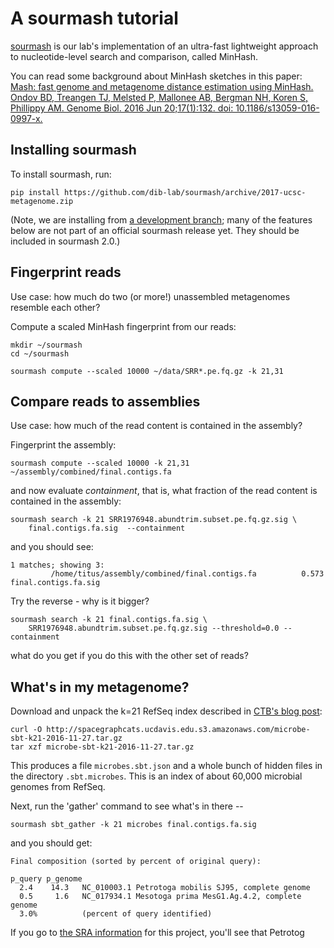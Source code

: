 # A sourmash tutorial

[sourmash](http://sourmash.readthedocs.io/en/latest/) is our lab's
implementation of an ultra-fast lightweight approach to
nucleotide-level search and comparison, called MinHash.

You can read some background about MinHash sketches in this paper:
[Mash: fast genome and metagenome distance estimation using MinHash. Ondov BD, Treangen TJ, Melsted P, Mallonee AB, Bergman NH, Koren S, Phillippy AM. Genome Biol. 2016 Jun 20;17(1):132. doi: 10.1186/s13059-016-0997-x.](http://genomebiology.biomedcentral.com/articles/10.1186/s13059-016-0997-x)

## Installing sourmash

To install sourmash, run:

```
pip install https://github.com/dib-lab/sourmash/archive/2017-ucsc-metagenome.zip
```

(Note, we are installing from [a development branch](https://github.com/dib-lab/sourmash/pull/188); many of the features below are not part of an official sourmash release yet.  They should be included in sourmash 2.0.)

## Fingerprint reads

Use case: how much do two (or more!) unassembled metagenomes resemble each
other?

Compute a scaled MinHash fingerprint from our reads:

```
mkdir ~/sourmash
cd ~/sourmash

sourmash compute --scaled 10000 ~/data/SRR*.pe.fq.gz -k 21,31
```

## Compare reads to assemblies

Use case: how much of the read content is contained in the assembly?

Fingerprint the assembly:

```
sourmash compute --scaled 10000 -k 21,31 ~/assembly/combined/final.contigs.fa
```

and now evaluate *containment*, that is, what fraction of the read content is
contained in the assembly:

```
sourmash search -k 21 SRR1976948.abundtrim.subset.pe.fq.gz.sig \
    final.contigs.fa.sig  --containment
```

and you should see:

```
1 matches; showing 3:
         /home/titus/assembly/combined/final.contigs.fa          0.573   final.contigs.fa.sig
```


Try the reverse - why is it bigger?
         
```
sourmash search -k 21 final.contigs.fa.sig \
    SRR1976948.abundtrim.subset.pe.fq.gz.sig --threshold=0.0 --containment
```

what do you get if you do this with the other set of reads?

## What's in my metagenome?

Download and unpack the k=21 RefSeq index described in
[CTB's blog post](http://ivory.idyll.org/blog/2016-sourmash-sbt-more.html):

```
curl -O http://spacegraphcats.ucdavis.edu.s3.amazonaws.com/microbe-sbt-k21-2016-11-27.tar.gz
tar xzf microbe-sbt-k21-2016-11-27.tar.gz
```

This produces a file `microbes.sbt.json` and a whole bunch of hidden
files in the directory `.sbt.microbes`.  This is an index of about 60,000
microbial genomes from RefSeq.

Next, run the 'gather' command to see what's in there --
```
sourmash sbt_gather -k 21 microbes final.contigs.fa.sig
```

and you should get:

```
Final composition (sorted by percent of original query):

p_query p_genome
  2.4    14.3   NC_010003.1 Petrotoga mobilis SJ95, complete genome
  0.5     1.6   NC_017934.1 Mesotoga prima MesG1.Ag.4.2, complete genome
  3.0%          (percent of query identified)
```

If you go to
[the SRA information](https://www.ncbi.nlm.nih.gov/bioproject/PRJNA278302)
for this project, you'll see that Petrotog
